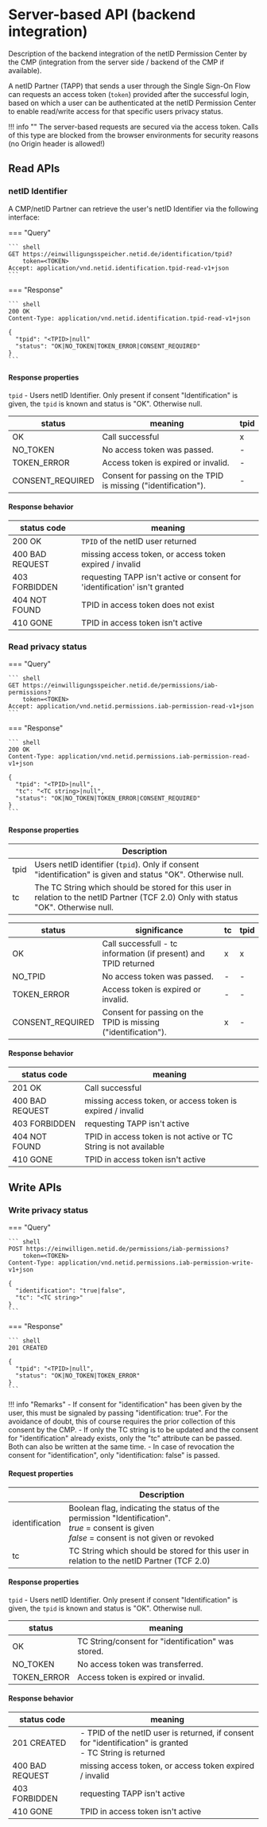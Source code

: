 # Server-based API (backend integration)

Description of the backend integration of the netID Permission Center by the CMP (integration from the server side / backend of the CMP if available).

A netID Partner (TAPP) that sends a user through the Single Sign-On Flow can requests an access token (`token`) provided after the successful login, based on which a user can be authenticated at the netID Permission Center to enable read/write access for that specific users privacy status.

!!! info  ""
    The server-based requests are secured via the access token.
    Calls of this type are blocked from the browser environments for security reasons (no Origin header is allowed!)

## Read APIs

### netID Identifier

A CMP/netID Partner can retrieve the user's netID Identifier via the following interface:

=== "Query"

    ``` shell
    GET https://einwilligungsspeicher.netid.de/identification/tpid?
        token=<TOKEN>
    Accept: application/vnd.netid.identification.tpid-read-v1+json
    ```

=== "Response"

    ``` shell
    200 OK
    Content-Type: application/vnd.netid.identification.tpid-read-v1+json

    {
      "tpid": "<TPID>|null"
      "status": "OK|NO_TOKEN|TOKEN_ERROR|CONSENT_REQUIRED"
    }
    ```

#### Response properties

`tpid` - Users netID Identifier. Only present if consent "Identification" is given, the `tpid` is known and status is "OK". Otherwise null.

| status | meaning | tpid |
| ----------- | ----------- | ----------- |
| OK | Call successful | x |
| NO_TOKEN | No access token was passed. | - |
| TOKEN_ERROR | Access token is expired or invalid. | - |
| CONSENT_REQUIRED | Consent for passing on the TPID is missing ("identification"). | - |

#### Response behavior

| status code | meaning |
| ----------- | ----------- |
| 200 OK | `TPID` of the netID user returned |
| 400 BAD REQUEST | missing access token, or access token expired / invalid |
| 403 FORBIDDEN | requesting TAPP isn't active or consent for 'identification' isn't granted |
| 404 NOT FOUND | TPID in access token does not exist |
| 410 GONE | TPID in access token isn't active |

### Read privacy status

=== "Query"

    ``` shell
    GET https://einwilligungsspeicher.netid.de/permissions/iab-permissions?
        token=<TOKEN>
    Accept: application/vnd.netid.permissions.iab-permission-read-v1+json
    ```

=== "Response"

    ``` shell
    200 OK
    Content-Type: application/vnd.netid.permissions.iab-permission-read-v1+json

    {
      "tpid": "<TPID>|null",
      "tc": "<TC string>|null",
      "status": "OK|NO_TOKEN|TOKEN_ERROR|CONSENT_REQUIRED"
    }
    ```
  
#### Response properties

| |Description|
|---|---|
| tpid | Users netID identifier (`tpid`). Only if consent "identification" is given and status "OK". Otherwise null. |
| tc | The TC String which should be stored for  this user in relation to the netID Partner (TCF 2.0) Only with status "OK". Otherwise null. |

| status | significance | tc | tpid |
| ----------- | ----------- | ----------- | ----------- |
| OK | Call successfull - tc information (if present) and TPID returned | x | x |
| NO_TPID | No access token was passed. | - | - |
| TOKEN_ERROR | Access token is expired or invalid. | - | - |
| CONSENT_REQUIRED | Consent for passing on the TPID is missing ("identification"). | x | - |

#### Response behavior

| status code | meaning |
| ----------- | ----------- |
| 201 OK | Call successful |
| 400 BAD REQUEST | missing access token, or access token is expired / invalid |
| 403 FORBIDDEN | requesting TAPP isn't active  |
| 404 NOT FOUND | TPID in access token is not active or TC String is not available |
| 410 GONE | TPID in access token isn't active |

## Write APIs

### Write privacy status

=== "Query"

    ``` shell
    POST https://einwilligen.netid.de/permissions/iab-permissions?
        token=<TOKEN>
    Content-Type: application/vnd.netid.permissions.iab-permission-write-v1+json

    {
      "identification": "true|false",
      "tc": "<TC string>"
    }
    ```

=== "Response"

    ``` shell
    201 CREATED

    {
      "tpid": "<TPID>|null",
      "status": "OK|NO_TOKEN|TOKEN_ERROR"
    }
    ```

!!! info "Remarks"
    - If consent for "identification" has been given by the user, this must be signaled by passing "identification: true". For the avoidance of doubt, this of course requires the prior collection of this consent by the CMP.
    - If only the TC string is to be updated and the consent for "identification" already exists, only the "tc" attribute can be passed. Both can also be written at the same time.
    - In case of revocation the consent for "identification", only "identification: false" is passed.

#### Request properties

| |Description|
|---|---|
| identification | Boolean flag, indicating the status of the permission "Identification". <br>*true* = consent is given <br> *false* = consent is not given or revoked |
| tc | TC String which should be stored for this user in relation to the netID Partner (TCF 2.0) |

#### Response properties

`tpid` - Users netID Identifier. Only present if consent "Identification" is given, the `tpid` is known and status is "OK". Otherwise null.

| status | meaning |
| ----------- | ----------- |
| OK | TC String/consent for "identification" was stored. |
| NO_TOKEN | No access token was transferred. |
| TOKEN_ERROR | Access token is expired or invalid. |

#### Response behavior

| status code | meaning |
| ----------- | ----------- |
| 201 CREATED | - TPID of the netID user is returned, if consent for "identification" is granted <br> - TC String is returned |
| 400 BAD REQUEST | missing access token, or access token expired / invalid |
| 403 FORBIDDEN | requesting TAPP isn't active  |
| 410 GONE | TPID in access token isn't active |
